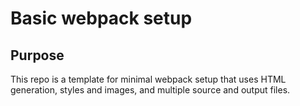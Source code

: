 # Basic webpack setup

## Purpose
This repo is a template for minimal webpack setup that uses HTML generation, styles and images, and multiple source and output files.

